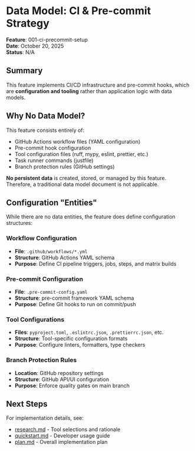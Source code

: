 # Data Model: CI & Pre-commit Strategy

**Feature**: 001-ci-precommit-setup  
**Date**: October 20, 2025  
**Status**: N/A

## Summary

This feature implements CI/CD infrastructure and pre-commit hooks, which are **configuration and tooling** rather than application logic with data models.

## Why No Data Model?

This feature consists entirely of:
- GitHub Actions workflow files (YAML configuration)
- Pre-commit hook configuration
- Tool configuration files (ruff, mypy, eslint, prettier, etc.)
- Task runner commands (justfile)
- Branch protection rules (GitHub settings)

**No persistent data** is created, stored, or managed by this feature. Therefore, a traditional data model document is not applicable.

## Configuration "Entities"

While there are no data entities, the feature does define configuration structures:

### Workflow Configuration
- **File**: `.github/workflows/*.yml`
- **Structure**: GitHub Actions YAML schema
- **Purpose**: Define CI pipeline triggers, jobs, steps, and matrix builds

### Pre-commit Configuration
- **File**: `.pre-commit-config.yaml`
- **Structure**: pre-commit framework YAML schema
- **Purpose**: Define Git hooks to run on commit/push

### Tool Configurations
- **Files**: `pyproject.toml`, `.eslintrc.json`, `.prettierrc.json`, etc.
- **Structure**: Tool-specific configuration formats
- **Purpose**: Configure linters, formatters, type checkers

### Branch Protection Rules
- **Location**: GitHub repository settings
- **Structure**: GitHub API/UI configuration
- **Purpose**: Enforce quality gates on main branch

## Next Steps

For implementation details, see:
- [research.md](./research.md) - Tool selections and rationale
- [quickstart.md](./quickstart.md) - Developer usage guide
- [plan.md](./plan.md) - Overall implementation plan

